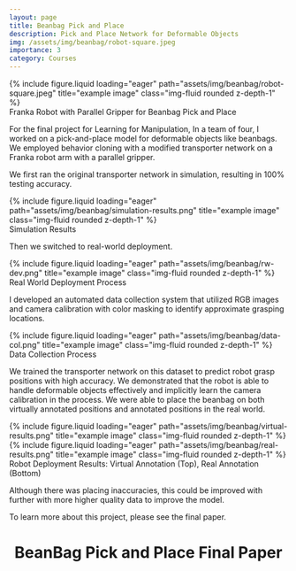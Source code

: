 ```yaml
---
layout: page
title: Beanbag Pick and Place
description: Pick and Place Network for Deformable Objects
img: /assets/img/beanbag/robot-square.jpeg
importance: 3
category: Courses
---
```


<div class="row justify-content-sm-center">
    <div class="col-sm-6 mt-3 mt-md-0">
        {% include figure.liquid loading="eager" path="assets/img/beanbag/robot-square.jpeg" title="example image" class="img-fluid rounded z-depth-1" %}
    </div>
</div>
<div class="caption">
    Franka Robot with Parallel Gripper for Beanbag Pick and Place
</div>

For the final project for Learning for Manipulation, In a team of four, I worked on a pick-and-place model for deformable objects like beanbags. 
We employed behavior cloning with a modified transporter network on a Franka robot arm with a parallel gripper. 

We first ran the original transporter network in simulation, resulting in 100% testing accuracy.
<div class="row justify-content-sm-center">
    <div class="col-sm mt-3 mt-md-0">
        {% include figure.liquid loading="eager" path="assets/img/beanbag/simulation-results.png" title="example image" class="img-fluid rounded z-depth-1" %}
    </div>
</div>
<div class="caption">
    Simulation Results
</div>

Then we switched to real-world deployment.

<div class="row justify-content-sm-center">
    <div class="col-sm mt-3 mt-md-0">
        {% include figure.liquid loading="eager" path="assets/img/beanbag/rw-dev.png" title="example image" class="img-fluid rounded z-depth-1" %}
    </div>
</div>
<div class="caption">
    Real World Deployment Process
</div>

I developed an automated data collection system that utilized RGB images and camera calibration with color masking to identify approximate grasping locations. 
<div class="row justify-content-sm-center">
    <div class="col-sm mt-3 mt-md-0">
        {% include figure.liquid loading="eager" path="assets/img/beanbag/data-col.png" title="example image" class="img-fluid rounded z-depth-1" %}
    </div>
</div>
<div class="caption">
    Data Collection Process
</div>

We trained the transporter network on this dataset to predict robot grasp positions with high accuracy.
We demonstrated that the robot is able to handle deformable objects effectively and implicitly learn the camera calibration in the process.
We were able to place the beanbag on both virtually annotated positions and annotated positions in the real world.

<div class="row justify-content-sm-center">
    <div class="col-sm-8 mt-3 mt-md-0">
        {% include figure.liquid loading="eager" path="assets/img/beanbag/virtual-results.png" title="example image" class="img-fluid rounded z-depth-1" %}
    </div>
    <div class="col-sm-8 mt-3 mt-md-0">
        {% include figure.liquid loading="eager" path="assets/img/beanbag/real-results.png" title="example image" class="img-fluid rounded z-depth-1" %}
    </div>
</div>
<div class="caption">
    Robot Deployment Results: Virtual Annotation (Top), Real Annotation (Bottom)
</div>

Although there was placing inaccuracies, this could be improved with further with more higher quality data to improve the model.

To learn more about this project, please see the final paper.

<div class="post">
    <header class="post-header">
      <h1 class="post-title">
        BeanBag Pick and Place Final Paper
          <a
            href="/assets/pdf/16_740_final_report.pdf"
            target="_blank"
            rel="noopener noreferrer"
            class="float-right"
            ><i class="fa-solid fa-file-pdf"></i
          ></a>
      </h1>
    </header>
</div>